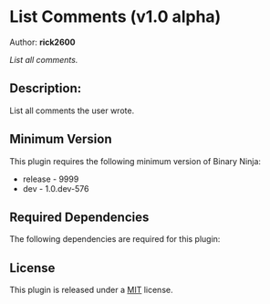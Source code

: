 # List Comments (v1.0 alpha)
Author: **rick2600**

_List all comments._

## Description:

List all comments the user wrote.

## Minimum Version

This plugin requires the following minimum version of Binary Ninja:

 * release - 9999
 * dev - 1.0.dev-576


## Required Dependencies

The following dependencies are required for this plugin:



## License

This plugin is released under a [MIT](LICENSE) license.


